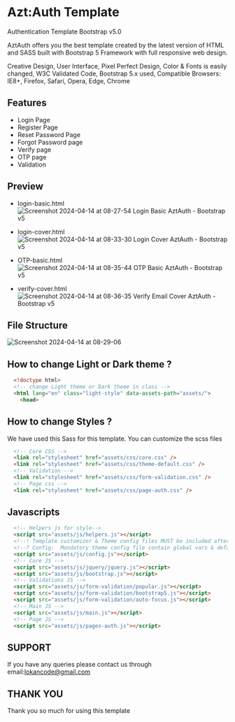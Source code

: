 # Azt:Auth Template

Authentication Template Bootstrap v5.0


AztAuth offers you the best template created by the latest version of  HTML and SASS built with Bootstrap 5 Framework with full responsive web design.

Creative Design, User Interface, Pixel Perfect Design, Color & Fonts is easily changed, W3C Validated Code, Bootstrap 5.x used, Compatible Browsers: IE8+, Firefox, Safari, Opera, Edge, Chrome

## Features

- Login Page
- Register Page
- Reset Password Page
- Forgot Password page
- Verify page
- OTP page
- Validation

## Preview

- login-basic.html
![Screenshot 2024-04-14 at 08-27-54 Login Basic AztAuth - Bootstrap v5](https://github.com/AztDi/AztAuth-htmlTemplate/assets/166958186/2bbc819f-2918-4cea-8eb5-746b25e36b92)

- login-cover.html
![Screenshot 2024-04-14 at 08-33-30 Login Cover AztAuth - Bootstrap v5](https://github.com/AztDi/AztAuth-htmlTemplate/assets/166958186/8cfea1c2-ba11-4a0e-89ce-d5d6d47cb58a)

- OTP-basic.html
![Screenshot 2024-04-14 at 08-35-44 OTP Basic AztAuth - Bootstrap v5](https://github.com/AztDi/AztAuth-htmlTemplate/assets/166958186/39db63d5-39fd-446b-8d9a-81d76092c731)

- verify-cover.html
![Screenshot 2024-04-14 at 08-36-35 Verify Email Cover AztAuth - Bootstrap v5](https://github.com/AztDi/AztAuth-htmlTemplate/assets/166958186/bbdad847-c827-4fff-876f-4f4acc7c2cb5)

## File Structure
![Screenshot 2024-04-14 at 08-29-06](https://github.com/AztDi/AztAuth-htmlTemplate/assets/166958186/2f113662-6dfc-42e5-ab1d-7fc1f7daed97)

## How to change Light or Dark theme ?

  ```html
    <!doctype html>
    <!-- change Light theme or Dark theme in class -->
    <html lang="en" class="light-style" data-assets-path="assets/">
      <head>
```

## How to change Styles ?


We have used this Sass for this template. You can customize the scss files

  ```html
    <!-- Core CSS -->
    <link rel="stylesheet" href="assets/css/core.css" />
    <link rel="stylesheet" href="assets/css/theme-default.css" />
    <!-- Validation -->
    <link rel="stylesheet" href="assets/css/form-validation.css" />
    <!-- Page css -->
    <link rel="stylesheet" href="assets/css/page-auth.css" />
```

## Javascripts

  ```html
    <!-- Helpers js for style-->
    <script src="assets/js/helpers.js"></script>
    <!--! Template customizer & Theme config files MUST be included after core stylesheets and helpers.js in the <head> section -->
    <!--? Config:  Mandatory theme config file contain global vars & default theme options, Set your preferred theme option in this file.  -->
    <script src="assets/js/config.js"></script>
    <!-- Core JS -->
    <script src="assets/js/jquery/jquery.js"></script>
    <script src="assets/js/bootstrap.js"></script>
    <!-- Validations JS -->
    <script src="assets/js/form-validation/popular.js"></script>
    <script src="assets/js/form-validation/bootstrap5.js"></script>
    <script src="assets/js/form-validation/auto-focus.js"></script>
    <!-- Main JS -->
    <script src="assets/js/main.js"></script>
    <!-- Page JS -->
    <script src="assets/js/pages-auth.js"></script>
```

## SUPPORT

If you have any queries please contact us through email:lokancode@gmail.com

## THANK YOU

Thank you so much for using this template

